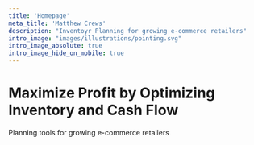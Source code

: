 ```yaml
---
title: 'Homepage'
meta_title: 'Matthew Crews'
description: "Inventoyr Planning for growing e-commerce retailers"
intro_image: "images/illustrations/pointing.svg"
intro_image_absolute: true
intro_image_hide_on_mobile: true
---
```


# Maximize Profit by Optimizing Inventory and Cash Flow

Planning tools for growing e-commerce retailers
